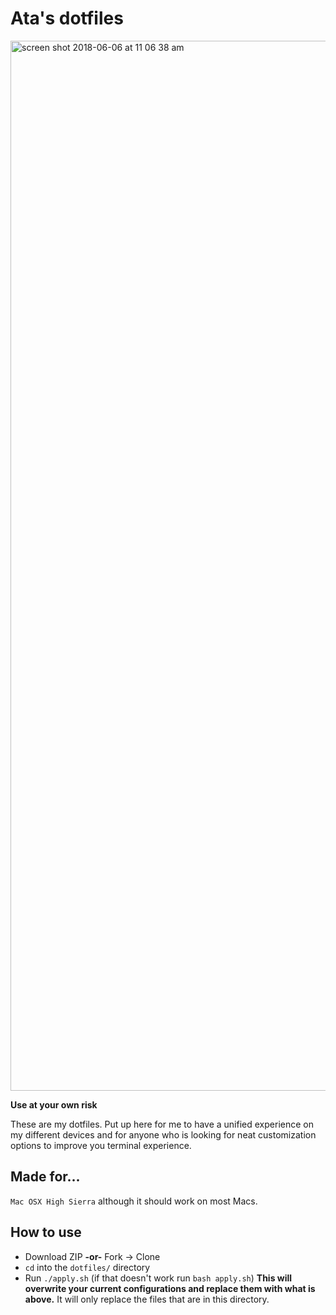 # Ata's dotfiles

<img width="1680" alt="screen shot 2018-06-06 at 11 06 38 am" src="https://user-images.githubusercontent.com/19475663/41050981-7df89ad0-697a-11e8-9a46-0709d3b863b7.png">

**Use at your own risk**

These are my dotfiles. Put up here for me to have a unified experience on my
different devices and for anyone who is looking for neat customization options
to improve you terminal experience.

## Made for...
`Mac OSX High Sierra` although it should work on most Macs.

## How to use
* Download ZIP **-or-** Fork -> Clone
* `cd` into the `dotfiles/` directory
* Run `./apply.sh` (if that doesn't work run `bash apply.sh`) **This will overwrite your current configurations and replace them with what is above.** It will only replace the files that are in this directory.

